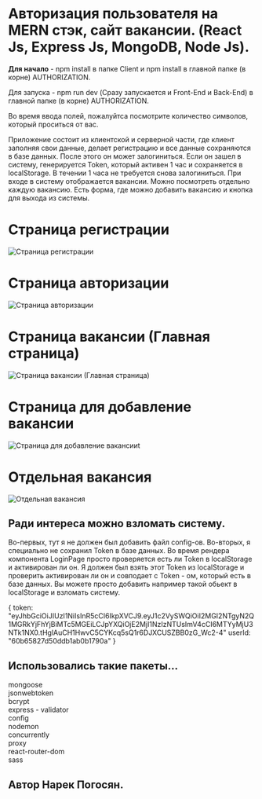 # Авторизация пользователя на MERN стэк, сайт вакансии. (React Js, Express Js, MongoDB, Node Js).

<b>Для начало</b> - npm install в папке Client и npm install в главной папке (в корне) AUTHORIZATION. <br />

Для запуска - npm run dev (Сразу запускается и Front-End и Back-End) в главной папке (в корне) AUTHORIZATION. <br />

Во время ввода полей, пожалуйтса посмотрите количество символов, который проситься от вас.

Приложение состоит из клиентской и серверной части, где клиент заполняя свои данные, делает регистрацию и все данные сохраняются в базе данных. После этого он может залогиниться. Если он зашел в систему, генерируется Token, который активен 1 час и сохраняется в localStorage. В течении 1 часа не требуется снова залогиниться. При входе в систему отображается вакансии. Можно посмотреть отдельно каждую вакансию. Есть форма, где можно добавить вакансию и кнопка для выхода из системы.  

# Страница регистрации

![Страница регистрации](https://i.imgur.com/ovF9ML3.png "Страница регистрации")

# Страница авторизации

![Страница авторизации](https://i.imgur.com/XqZGQCv.png "Страница авторизации")

# Страница вакансии (Главная страница)

![Страница вакансии (Главная страница)](https://i.imgur.com/p68HXFp.png "Страница вакансии (Главная страница)")

# Страница для добавление вакансии

![Страница для добавление вакансииt](https://i.imgur.com/15Y2nhV.png "Страница для добавление вакансии")

# Отдельная вакансия

![Отдельная вакансия](https://i.imgur.com/eU4rTg2.png "Отдельная вакансия")

## Ради интереса можно взломать систему.
Во-первых, тут я не должен был добавить файл config-ов.
Во-вторых, я специально не сохранил Token в базе данных. Во время рендера компонента LoginPage просто проверяется есть ли Token в localStorage и активирован ли он. Я должен был взять этот Token из localStorage и проверить активирован ли он и совподает с Token - ом, который есть в базе данных. Вы можете просто добавить например такой обьект в localStorage и взломать систему. 

{
    token: "eyJhbGciOiJIUzI1NiIsInR5cCI6IkpXVCJ9.eyJ1c2VySWQiOiI2MGI2NTgyN2Q1MGRkYjFhYjBiMTc5MGEiLCJpYXQiOjE2MjI1NzIzNTUsImV4cCI6MTYyMjU3NTk1NX0.tHglAuCH1HwvC5CYKcq5sQ1r6DJXCUSZBB0zG_Wc2-4"
    userId: "60b65827d50ddb1ab0b1790a"
}

## Использовались такие пакеты...

mongoose <br />
jsonwebtoken <br />
bcrypt <br />
express - validator <br />
config <br />
nodemon <br />
concurrently <br />
proxy <br />
react-router-dom <br />
sass <br />

## Автор Нарек Погосян.
